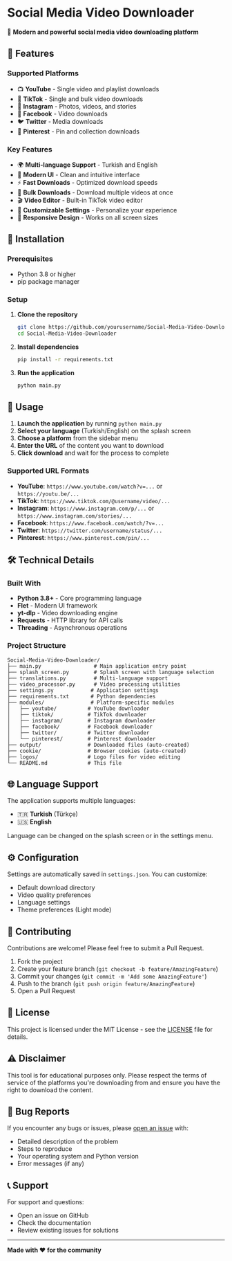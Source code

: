 # Social Media Video Downloader

🎥 **Modern and powerful social media video downloading platform**

## 🌟 Features

### Supported Platforms
- 📺 **YouTube** - Single video and playlist downloads
- 🎵 **TikTok** - Single and bulk video downloads
- 📸 **Instagram** - Photos, videos, and stories
- 📘 **Facebook** - Video downloads
- 🐦 **Twitter** - Media downloads
- 📌 **Pinterest** - Pin and collection downloads

### Key Features
- 🌍 **Multi-language Support** - Turkish and English
- 🎨 **Modern UI** - Clean and intuitive interface
- ⚡ **Fast Downloads** - Optimized download speeds
- 📁 **Bulk Downloads** - Download multiple videos at once
- 🎬 **Video Editor** - Built-in TikTok video editor
- 🔧 **Customizable Settings** - Personalize your experience
- 📱 **Responsive Design** - Works on all screen sizes

## 🚀 Installation

### Prerequisites
- Python 3.8 or higher
- pip package manager

### Setup

1. **Clone the repository**
   ```bash
   git clone https://github.com/yourusername/Social-Media-Video-Downloader.git
   cd Social-Media-Video-Downloader
   ```

2. **Install dependencies**
   ```bash
   pip install -r requirements.txt
   ```

3. **Run the application**
   ```bash
   python main.py
   ```

## 📖 Usage

1. **Launch the application** by running `python main.py`
2. **Select your language** (Turkish/English) on the splash screen
3. **Choose a platform** from the sidebar menu
4. **Enter the URL** of the content you want to download
5. **Click download** and wait for the process to complete

### Supported URL Formats

- **YouTube**: `https://www.youtube.com/watch?v=...` or `https://youtu.be/...`
- **TikTok**: `https://www.tiktok.com/@username/video/...`
- **Instagram**: `https://www.instagram.com/p/...` or `https://www.instagram.com/stories/...`
- **Facebook**: `https://www.facebook.com/watch/?v=...`
- **Twitter**: `https://twitter.com/username/status/...`
- **Pinterest**: `https://www.pinterest.com/pin/...`

## 🛠️ Technical Details

### Built With
- **Python 3.8+** - Core programming language
- **Flet** - Modern UI framework
- **yt-dlp** - Video downloading engine
- **Requests** - HTTP library for API calls
- **Threading** - Asynchronous operations

### Project Structure
```
Social-Media-Video-Downloader/
├── main.py                 # Main application entry point
├── splash_screen.py        # Splash screen with language selection
├── translations.py         # Multi-language support
├── video_processor.py      # Video processing utilities
├── settings.py            # Application settings
├── requirements.txt       # Python dependencies
├── modules/               # Platform-specific modules
│   ├── youtube/          # YouTube downloader
│   ├── tiktok/           # TikTok downloader
│   ├── instagram/        # Instagram downloader
│   ├── facebook/         # Facebook downloader
│   ├── twitter/          # Twitter downloader
│   └── pinterest/        # Pinterest downloader
├── output/               # Downloaded files (auto-created)
├── cookie/               # Browser cookies (auto-created)
├── logos/                # Logo files for video editing
└── README.md             # This file
```

## 🌐 Language Support

The application supports multiple languages:
- 🇹🇷 **Turkish** (Türkçe)
- 🇺🇸 **English**

Language can be changed on the splash screen or in the settings menu.

## ⚙️ Configuration

Settings are automatically saved in `settings.json`. You can customize:
- Default download directory
- Video quality preferences
- Language settings
- Theme preferences (Light mode)

## 🤝 Contributing

Contributions are welcome! Please feel free to submit a Pull Request.

1. Fork the project
2. Create your feature branch (`git checkout -b feature/AmazingFeature`)
3. Commit your changes (`git commit -m 'Add some AmazingFeature'`)
4. Push to the branch (`git push origin feature/AmazingFeature`)
5. Open a Pull Request

## 📝 License

This project is licensed under the MIT License - see the [LICENSE](LICENSE) file for details.

## ⚠️ Disclaimer

This tool is for educational purposes only. Please respect the terms of service of the platforms you're downloading from and ensure you have the right to download the content.

## 🐛 Bug Reports

If you encounter any bugs or issues, please [open an issue](https://github.com/yourusername/Social-Media-Video-Downloader/issues) with:
- Detailed description of the problem
- Steps to reproduce
- Your operating system and Python version
- Error messages (if any)

## 📞 Support

For support and questions:
- Open an issue on GitHub
- Check the documentation
- Review existing issues for solutions

---

**Made with ❤️ for the community**